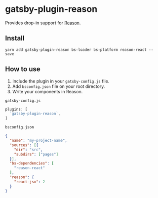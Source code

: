 # gatsby-plugin-reason
Provides drop-in support for [Reason](https://reasonml.github.io/).

## Install
`yarn add gatsby-plugin-reason bs-loader bs-platform reason-react --save`

## How to use
1. Include the plugin in your `gatsby-config.js` file.
2. Add `bsconfig.json` file on your root directory.
3. Write your components in Reason.

`gatsby-config.js`
```javascript
plugins: [
  `gatsby-plugin-reason`,
]
```

`bsconfig.json`
```json
{
  "name": "my-project-name",
  "sources": [{
    "dir": "src",
    "subdirs": ["pages"]
  }],
  "bs-dependencies": [
    "reason-react"
  ],
  "reason": {
    "react-jsx": 2
  }
}

```

